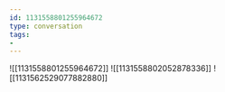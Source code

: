 ```yaml
---
id: 1131558801255964672
type: conversation
tags:
- 
---
```

![[1131558801255964672]]
![[1131558802052878336]]
![[1131562529077882880]]

